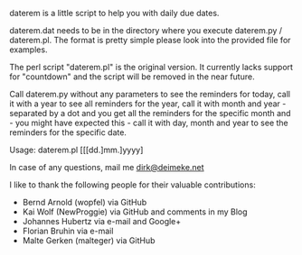 
daterem is a little script to help you with daily due dates.

daterem.dat needs to be in the directory where you execute daterem.py / daterem.pl. The format is pretty simple please look into the provided file for examples.

The perl script "daterem.pl" is the original version. It currently lacks support for "countdown" and the script will be removed in the near future.

Call daterem.py without any parameters to see the reminders for today, call it with a year to see all reminders for the year, call it with month and year - separated by a dot and you get all the reminders for the specific month and - you might have expected this - call it with day, month and year to see the reminders for the specific date.

Usage: daterem.pl [[[dd.]mm.]yyyy]

In case of any questions, mail me dirk@deimeke.net

I like to thank the following people for their valuable contributions:
- Bernd Arnold (wopfel) via GitHub
- Kai Wolf (NewProggie) via GitHub and comments in my Blog
- Johannes Hubertz via e-mail and Google+
- Florian Bruhin via e-mail
- Malte Gerken (malteger) via GitHub
